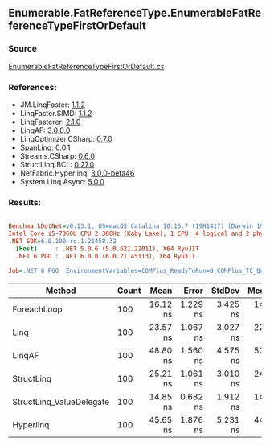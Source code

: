 ﻿## Enumerable.FatReferenceType.EnumerableFatReferenceTypeFirstOrDefault

### Source
[EnumerableFatReferenceTypeFirstOrDefault.cs](../LinqBenchmarks/Enumerable/FatReferenceType/EnumerableFatReferenceTypeFirstOrDefault.cs)

### References:
- JM.LinqFaster: [1.1.2](https://www.nuget.org/packages/JM.LinqFaster/1.1.2)
- LinqFaster.SIMD: [1.1.2](https://www.nuget.org/packages/LinqFaster.SIMD/1.0.3)
- LinqFasterer: [2.1.0](https://www.nuget.org/packages/LinqFasterer/2.1.0)
- LinqAF: [3.0.0.0](https://www.nuget.org/packages/LinqAF/3.0.0.0)
- LinqOptimizer.CSharp: [0.7.0](https://www.nuget.org/packages/LinqOptimizer.CSharp/0.7.0)
- SpanLinq: [0.0.1](https://www.nuget.org/packages/SpanLinq/0.0.1)
- Streams.CSharp: [0.6.0](https://www.nuget.org/packages/Streams.CSharp/0.6.0)
- StructLinq.BCL: [0.27.0](https://www.nuget.org/packages/StructLinq/0.27.0)
- NetFabric.Hyperlinq: [3.0.0-beta46](https://www.nuget.org/packages/NetFabric.Hyperlinq/3.0.0-beta46)
- System.Linq.Async: [5.0.0](https://www.nuget.org/packages/System.Linq.Async/5.0.0)

### Results:
``` ini

BenchmarkDotNet=v0.13.1, OS=macOS Catalina 10.15.7 (19H1417) [Darwin 19.6.0]
Intel Core i5-7360U CPU 2.30GHz (Kaby Lake), 1 CPU, 4 logical and 2 physical cores
.NET SDK=6.0.100-rc.1.21458.32
  [Host]     : .NET 5.0.6 (5.0.621.22011), X64 RyuJIT
  .NET 6 PGO : .NET 6.0.0 (6.0.21.45113), X64 RyuJIT

Job=.NET 6 PGO  EnvironmentVariables=COMPlus_ReadyToRun=0,COMPlus_TC_QuickJitForLoops=1,COMPlus_TieredPGO=1  Runtime=.NET 6.0  

```
|                   Method | Count |     Mean |    Error |   StdDev |   Median |        Ratio | RatioSD |  Gen 0 | Allocated |
|------------------------- |------ |---------:|---------:|---------:|---------:|-------------:|--------:|-------:|----------:|
|              ForeachLoop |   100 | 16.12 ns | 1.229 ns | 3.425 ns | 14.82 ns |     baseline |         | 0.0229 |      48 B |
|                     Linq |   100 | 23.57 ns | 1.067 ns | 3.027 ns | 22.09 ns | 1.49x slower |   0.24x | 0.0229 |      48 B |
|                   LinqAF |   100 | 48.80 ns | 1.560 ns | 4.575 ns | 50.95 ns | 3.14x slower |   0.70x | 0.0229 |      48 B |
|               StructLinq |   100 | 25.21 ns | 1.061 ns | 3.010 ns | 24.20 ns | 1.61x slower |   0.28x | 0.0344 |      72 B |
| StructLinq_ValueDelegate |   100 | 14.85 ns | 0.682 ns | 1.912 ns | 14.24 ns | 1.10x faster |   0.25x | 0.0229 |      48 B |
|                Hyperlinq |   100 | 45.65 ns | 1.876 ns | 5.231 ns | 44.30 ns | 2.94x slower |   0.65x | 0.0344 |      72 B |
